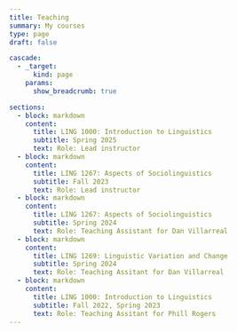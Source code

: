 ```yaml
---
title: Teaching
summary: My courses
type: page
draft: false

cascade:
  - _target:
      kind: page
    params:
      show_breadcrumb: true

sections:
  - block: markdown
    content:
      title: LING 1000: Introduction to Linguistics
      subtitle: Spring 2025
      text: Role: Lead instructor
  - block: markdown
    content:
      title: LING 1267: Aspects of Sociolinguistics
      subtitle: Fall 2023
      text: Role: Lead instructor
  - block: markdown
    content:
      title: LING 1267: Aspects of Sociolinguistics
      subtitle: Spring 2024
      text: Role: Teaching Assistant for Dan Villarreal
  - block: markdown
    content:
      title: LING 1269: Linguistic Variation and Change
      subtitle: Spring 2024
      text: Role: Teaching Assitant for Dan Villarreal
  - block: markdown
    content:
      title: LING 1000: Introduction to Linguistics
      subtitle: Fall 2022, Spring 2023
      text: Role: Teaching Assitant for Phill Rogers
---
```

